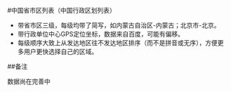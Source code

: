 #中国省市区列表（中国行政区划列表）

* 带省市区三级，每级均带了简写，如内蒙古自治区-内蒙古；北京市-北京。
* 带行政单位中心GPS定位坐标，数据来自百度，可能有偏移。
* 每级顺序大致上从发达地区往不发达地区排序（而不是拼音或无序），方便更多用户更快选择自己的区域。

##备注

数据尚在完善中
